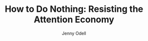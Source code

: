 ---
title: "How to Do Nothing: Resisting the Attention Economy"
subtitle: ""
description: ""
layout: book
author: Jenny Odell
started: 2019-05-13
read: 2019-05-13
status: read
rating: 4
color: 
cover: 
pages: 240
progress: 0
link: 
---